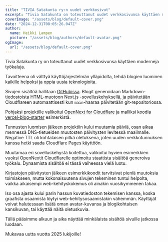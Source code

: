 ```yaml
---
title: "TIVIA Satakunta ry:n uudet verkkosivut"
excerpt: "Tivia Satakunta on toteuttanut uudet verkkosivunsa käyttäen moderneja teknologioita. Sivut asuvat Cloudflaren serverless-ympäristössä (Pages, Workers), generoidaan ja päivitetään automaattisesti GitHub Actionsilla käyttäen Next.js -sovelluskehystä."
coverImage: "/assets/blog/default-cover.png"
date: "2024-12-31T08:05:26.047Z"
author:
  name: Heikki Lampen
  picture: "/assets/blog/authors/default-avatar.png"
ogImage:
  url: "/assets/blog/default-cover.png"
---
```


Tivia Satakunta ry on toteuttanut uudet verkkosivunsa käyttäen moderneja työkaluja.

Tavoitteena oli välttyä käyttöjärjestelmän ylläpidolta, tehdä blogien luominen kaikille helpoksi ja oppia uusia teknologioita.

Sivujen sisältöä hallitaan [GitHubissa](https://github.com/TIVIA-Satakunta/tiviasatakunta.fi). Blogit generoidaan Markdown-tiedostoista HTML-muotoon Next.js -sovelluskehyksellä, ja päivitetään Cloudflareen automaattisesti kun `main`-haaraa päivitetään git-repositoriossa.

Pohjaksi projektille valikoitui [OpenNext for Cloudflare](https://github.com/opennextjs/opennextjs-cloudflare) ja malliksi koodia [vercel-blog-starter](https://github.com/opennextjs/opennextjs-cloudflare/tree/main/examples/vercel-blog-starter) esimerkistä.

Tunnusten luomisen jälkeen projektiin kului muutamia päiviä, osan aikaa mennessä DNS-tietueiden muutosten päivitysten levitessä maailmalle. Negative TTL oli kohtalaisen pitkä oletuksena, joten uuden verkkotunnuksen kanssa hetki saada Cloudflare Pages käyttöön.

Muutamaa eri sovelluskehystä koitettua, valikoitui hyvien esimerkkien vuoksi OpenNextit Cloudflarelle optimoitu staattista sisältöä generoiva työkalu. Dynaamista sisältöä ei tässä vaiheessa vielä luotu.

Kirjastojen päivitysten jälkeen esimerkkikoodit tarvitsivat pieniä muutoksia toimiakseen, mutta kokonaisuutena sivujen tekeminen tuntui helpolta, vaikka aikaisempi web-kehityskokemus oli ainakin vuosikymmenen takaa.

Iso osa ajasta kului parin hassun kuvatiedoston tekemisen kanssa, koska graafista osaamista löytyi web-kehitysosaamistakin vähemmän. Käyttäjät voivat halutessaan lisätä oman avatar-kuvansa ja blogikohtaisen kansikuvan, tai käyttää näitä oletuskuvia.

Tällä pääsimme alkuun ja aika näyttää minkälaista sisältöä sivuille jatkossa luodaan.

Mukavaa uutta vuotta 2025 lukijoille!

